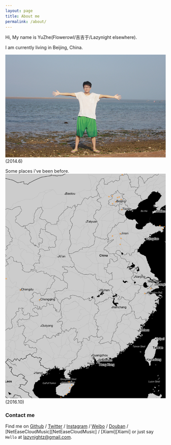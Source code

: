 ```yaml
---
layout: page
title: About me
permalink: /about/
---
```


Hi, My name is YuZhe(Flowerowl/吉吉于/Lazynight elsewhere).

I am currently living in Beijing, China.

![aboutme](/wp-content/uploads/2014/12/aboutme.png)
(2014.6)

Some places i've been before.
![travel](/wp-content/uploads/travel.png)
(2016.10)

### Contact me

Find me on [Github][github] / [Twitter][Twitter] / [Instagram][Instagram] / [Weibo][Weibo] / [Douban][Douban] / [NetEaseCloudMusic][NetEaseCloudMusic] / [Xiami][Xiami] or just say `Hello` at 
[lazynightz@gmail.com](lazynightz@gmail.com).


[github]: https://github.com/flowerowl
[twitter]: https://twitter.com/yyyyzzzzz
[douban]: http://www.douban.com/people/yuzhezhe
[weibo]: http://weibo.com/lazynightz
[instagram]: https://www.instagram.com/la2yni9ht/

<div class="github-card" data-github="flowerowl" data-width="400" data-height="150" data-theme="default"></div>
<script src="//cdn.jsdelivr.net/github-cards/latest/widget.js"></script>
